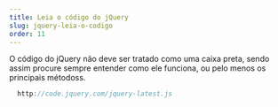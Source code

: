 ```yaml
---
title: Leia o código do jQuery
slug: jquery-leia-o-codigo
order: 11
---
```


O código do jQuery não deve ser tratado como uma caixa preta, sendo assim procure sempre entender como ele funciona, ou pelo menos os principais métodoss.

```js
  http://code.jquery.com/jquery-latest.js
```

